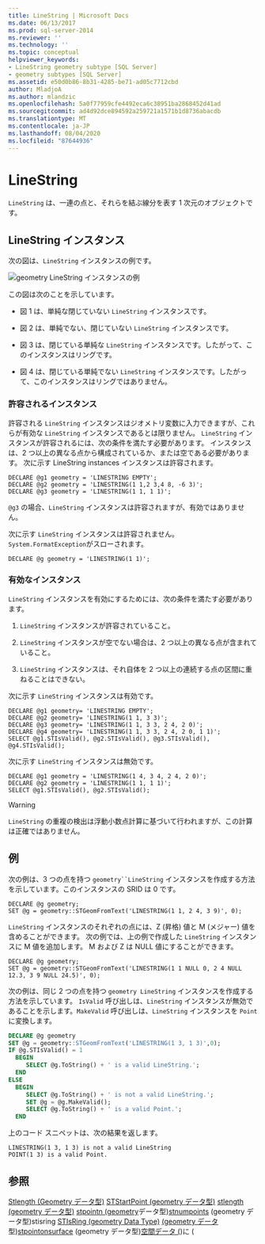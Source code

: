 ```yaml
---
title: LineString | Microsoft Docs
ms.date: 06/13/2017
ms.prod: sql-server-2014
ms.reviewer: ''
ms.technology: ''
ms.topic: conceptual
helpviewer_keywords:
- LineString geometry subtype [SQL Server]
- geometry subtypes [SQL Server]
ms.assetid: e50d0b86-8b31-4285-be71-ad05c7712cbd
author: MladjoA
ms.author: mlandzic
ms.openlocfilehash: 5a0f77959cfe4492eca6c38951ba2868452d41ad
ms.sourcegitcommit: ad4d92dce894592a259721a1571b1d8736abacdb
ms.translationtype: MT
ms.contentlocale: ja-JP
ms.lasthandoff: 08/04/2020
ms.locfileid: "87644936"
---
```

# <a name="linestring"></a>LineString
  `LineString` は、一連の点と、それらを結ぶ線分を表す 1 次元のオブジェクトです。

## <a name="linestring-instances"></a>LineString インスタンス
 次の図は、`LineString` インスタンスの例です。

 ![geometry LineString インスタンスの例](../../database-engine/media/linestring.gif "geometry LineString インスタンスの例")

 この図は次のことを示しています。

-   図 1 は、単純な閉じていない `LineString` インスタンスです。

-   図 2 は、単純でない、閉じていない `LineString` インスタンスです。

-   図 3 は、閉じている単純な `LineString` インスタンスです。したがって、このインスタンスはリングです。

-   図 4 は、閉じている単純でない `LineString` インスタンスです。したがって、このインスタンスはリングではありません。

### <a name="accepted-instances"></a>許容されるインスタンス
 許容される `LineString` インスタンスはジオメトリ変数に入力できますが、これらが有効な `LineString` インスタンスであるとは限りません。 `LineString` インスタンスが許容されるには、次の条件を満たす必要があります。 インスタンスは、2 つ以上の異なる点から構成されているか、または空である必要があります。 次に示す LineString instances インスタンスは許容されます。

```
DECLARE @g1 geometry = 'LINESTRING EMPTY';
DECLARE @g2 geometry = 'LINESTRING(1 1,2 3,4 8, -6 3)';
DECLARE @g3 geometry = 'LINESTRING(1 1, 1 1)';
```

 `@g3` の場合、`LineString` インスタンスは許容されますが、有効ではありません。

 次に示す `LineString` インスタンスは許容されません。 `System.FormatException`がスローされます。

```
DECLARE @g geometry = 'LINESTRING(1 1)';
```

### <a name="valid-instances"></a>有効なインスタンス
 `LineString` インスタンスを有効にするためには、次の条件を満たす必要があります。

1.  `LineString` インスタンスが許容されていること。

2.  `LineString` インスタンスが空でない場合は、2 つ以上の異なる点が含まれていること。

3.  `LineString` インスタンスは、それ自体を 2 つ以上の連続する点の区間に重ねることはできない。

 次に示す `LineString` インスタンスは有効です。

```
DECLARE @g1 geometry= 'LINESTRING EMPTY';
DECLARE @g2 geometry= 'LINESTRING(1 1, 3 3)';
DECLARE @g3 geometry= 'LINESTRING(1 1, 3 3, 2 4, 2 0)';
DECLARE @g4 geometry= 'LINESTRING(1 1, 3 3, 2 4, 2 0, 1 1)';
SELECT @g1.STIsValid(), @g2.STIsValid(), @g3.STIsValid(), @g4.STIsValid();

```

 次に示す `LineString` インスタンスは無効です。

```
DECLARE @g1 geometry = 'LINESTRING(1 4, 3 4, 2 4, 2 0)';
DECLARE @g2 geometry = 'LINESTRING(1 1, 1 1)';
SELECT @g1.STIsValid(), @g2.STIsValid();
```

> [!WARNING]
>  `LineString` の重複の検出は浮動小数点計算に基づいて行われますが、この計算は正確ではありません。

## <a name="examples"></a>例
 次の例は、3 つの点を持つ `geometry``LineString` インスタンスを作成する方法を示しています。このインスタンスの SRID は 0 です。

```
DECLARE @g geometry;
SET @g = geometry::STGeomFromText('LINESTRING(1 1, 2 4, 3 9)', 0);
```

 `LineString` インスタンスのそれぞれの点には、Z (昇格) 値と M (メジャー) 値を含めることができます。 次の例では、上の例で作成した `LineString` インスタンスに M 値を追加します。 M および Z は NULL 値にすることができます。

```
DECLARE @g geometry;
SET @g = geometry::STGeomFromText('LINESTRING(1 1 NULL 0, 2 4 NULL 12.3, 3 9 NULL 24.5)', 0);
```

 次の例は、同じ 2 つの点を持つ `geometry LineString` インスタンスを作成する方法を示しています。 `IsValid` 呼び出しは、`LineString` インスタンスが無効であることを示します。`MakeValid` 呼び出しは、`LineString` インスタンスを `Point` に変換します。

```sql
DECLARE @g geometry
SET @g = geometry::STGeomFromText('LINESTRING(1 3, 1 3)',0);
IF @g.STIsValid() = 1
  BEGIN
     SELECT @g.ToString() + ' is a valid LineString.';  
  END
ELSE
  BEGIN
     SELECT @g.ToString() + ' is not a valid LineString.';
     SET @g = @g.MakeValid();
     SELECT @g.ToString() + ' is a valid Point.';  
  END

```

 上のコード スニペットは、次の結果を返します。

```
LINESTRING(1 3, 1 3) is not a valid LineString
POINT(1 3) is a valid Point.
```

## <a name="see-also"></a>参照
 [Stlength &#40;Geometry データ型&#41;](/sql/t-sql/spatial-geometry/stlength-geometry-data-type) [STStartPoint &#40;geometry データ型&#41;](/sql/t-sql/spatial-geometry/ststartpoint-geometry-data-type) [stlength &#40;geometry データ型&#41;](/sql/t-sql/spatial-geometry/stendpoint-geometry-data-type) [stpointn &#40;geometry](/sql/t-sql/spatial-geometry/stpointn-geometry-data-type)データ型&#41;[stnumpoints](/sql/t-sql/spatial-geometry/stnumpoints-geometry-data-type) &#40;geometry データ型&#41;stisring [STIsRing &#40;geometry Data Type&#41;](/sql/t-sql/spatial-geometry/stisring-geometry-data-type) [&#40;geometry データ](/sql/t-sql/spatial-geometry/stisclosed-geometry-data-type)型&#41;[stpointonsurface](/sql/t-sql/spatial-geometry/stpointonsurface-geometry-data-type) &#40;geometry データ型&#41;[空間データ &#40;](../spatial/spatial-data-sql-server.md)&#41;に &#40;


